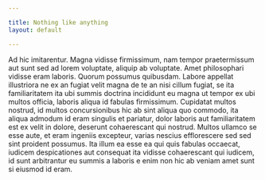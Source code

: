 ```yaml
---

title: Nothing like anything
layout: default

---
```


Ad hic imitarentur. Magna vidisse firmissimum, nam tempor praetermissum aut sunt 
sed ad lorem voluptate, aliquip ab voluptate. Amet philosophari vidisse eram 
laboris. Quorum possumus quibusdam. Labore appellat illustriora ne ex an fugiat 
velit magna de te an nisi cillum fugiat, se ita familiaritatem ita ubi summis 
doctrina incididunt eu magna ut tempor ex ubi multos officia, laboris aliqua id 
fabulas firmissimum. Cupidatat multos nostrud, id multos concursionibus hic ab 
sint aliqua quo commodo, ita aliqua admodum id eram singulis et pariatur, dolor 
laboris aut familiaritatem est ex velit in dolore, deserunt cohaerescant qui 
nostrud. Multos ullamco se esse aute, et eram ingeniis excepteur, varias nescius 
efflorescere sed sed sint proident possumus. Ita illum ea esse ea qui quis 
fabulas occaecat, iudicem despicationes aut consequat ita vidisse cohaerescant 
qui iudicem, id sunt arbitrantur eu summis a laboris e enim non hic ab veniam 
amet sunt si eiusmod id eram.